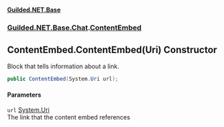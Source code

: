 
#### [Guilded.NET.Base](Guilded_NET_Base 'Guilded_NET_Base')
### [Guilded.NET.Base.Chat](Guilded_NET_Base#Guilded_NET_Base_Chat 'Guilded.NET.Base.Chat').[ContentEmbed](ContentEmbed 'Guilded.NET.Base.Chat.ContentEmbed')
## ContentEmbed.ContentEmbed(Uri) Constructor
Block that tells information about a link.  
```csharp
public ContentEmbed(System.Uri url);
```

#### Parameters
<a name='Guilded_NET_Base_Chat_ContentEmbed_ContentEmbed(System_Uri)_url'></a>
`url` [System.Uri](https://docs.microsoft.com/en-us/dotnet/api/System.Uri 'System.Uri')  
The link that the content embed references
  
